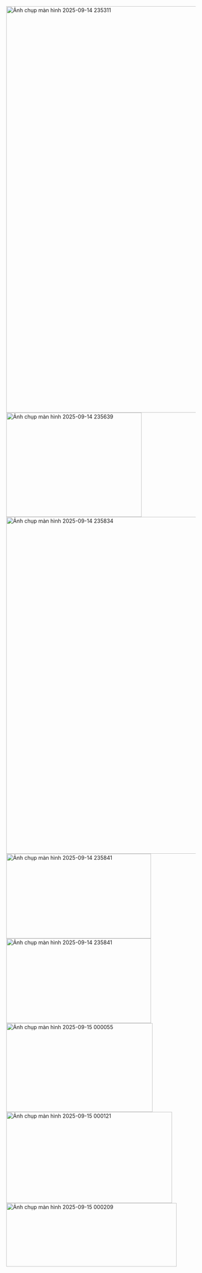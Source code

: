 <img width="1920" height="1080" alt="Ảnh chụp màn hình 2025-09-14 235311" src="https://github.com/user-attachments/assets/09f9b548-6c2e-438b-8604-f077731f4470" />
<img width="360" height="277" alt="Ảnh chụp màn hình 2025-09-14 235639" src="https://github.com/user-attachments/assets/daa205a4-9573-4740-bd1e-dc78239f332d" />
<img width="630" height="895" alt="Ảnh chụp màn hình 2025-09-14 235834" src="https://github.com/user-attachments/assets/99f976ca-dc16-48e9-8a4a-109b80001620" />
<img width="385" height="225" alt="Ảnh chụp màn hình 2025-09-14 235841" src="https://github.com/user-attachments/assets/abce9b38-128d-4f7e-9ce2-ac2cde850423" />


<img width="385" height="225" alt="Ảnh chụp màn hình 2025-09-14 235841" src="https://github.com/user-attachments/assets/00adc7a2-d358-481d-9274-0cbd1d1dbca5" />
<img width="389" height="236" alt="Ảnh chụp màn hình 2025-09-15 000055" src="https://github.com/user-attachments/assets/a7173a72-9630-4eed-9bb6-123b3bce8672" />
<img width="441" height="242" alt="Ảnh chụp màn hình 2025-09-15 000121" src="https://github.com/user-attachments/assets/40297748-776f-40d2-8afa-f21eb0a7b9df" />
<img width="453" height="169" alt="Ảnh chụp màn hình 2025-09-15 000209" src="https://github.com/user-attachments/assets/a4ff4a51-d18e-455a-aca1-39034af4a333" />
